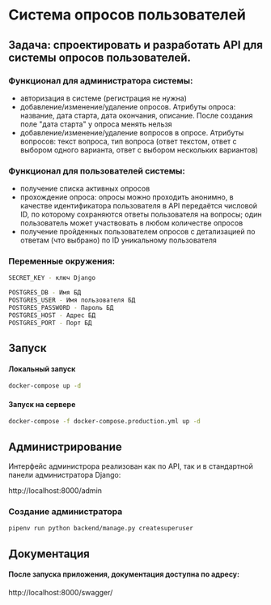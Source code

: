 # Система опросов пользователей

## Задача: спроектировать и разработать API для системы опросов пользователей.

### Функционал для администратора системы:

- авторизация в системе (регистрация не нужна)
- добавление/изменение/удаление опросов. Атрибуты опроса: название, дата старта, дата окончания, описание. После создания поле "дата старта" у опроса менять нельзя
- добавление/изменение/удаление вопросов в опросе. Атрибуты вопросов: текст вопроса, тип вопроса (ответ текстом, ответ с выбором одного варианта, ответ с выбором нескольких вариантов)

### Функционал для пользователей системы:

- получение списка активных опросов
- прохождение опроса: опросы можно проходить анонимно, в качестве идентификатора пользователя в API передаётся числовой ID, по которому сохраняются ответы пользователя на вопросы; один пользователь может участвовать в любом количестве опросов
- получение пройденных пользователем опросов с детализацией по ответам (что выбрано) по ID уникальному пользователя

### Переменные окружения:
```bash
SECRET_KEY - ключ Django

POSTGRES_DB - Имя БД
POSTGRES_USER - Имя пользователя БД
POSTGRES_PASSWORD - Пароль БД
POSTGRES_HOST - Адрес БД
POSTGRES_PORT - Порт БД
```
## Запуск

#### Локальный запуск
```bash
docker-compose up -d
```
#### Запуск на сервере
```bash
docker-compose -f docker-compose.production.yml up -d
```

## Администрирование
Интерфейс администрора реализован как по API, так и в стандартной панели администратора Django:

http://localhost:8000/admin

### Создание администратора
```bash
pipenv run python backend/manage.py createsuperuser
```

## Документация
#### После запуска приложения, документация доступна по адресу:

http://localhost:8000/swagger/
